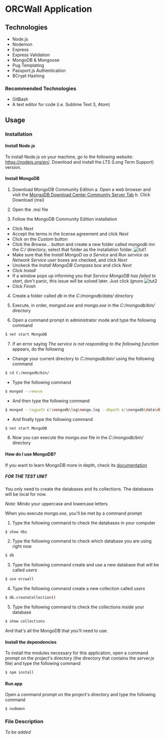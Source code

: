 # ORCWall Application

## Technologies
* Node.js
* Nodemon
* Express
* Express Validation
* MongoDB & Mongoose
* Pug Templating
* Passport.js Authentication
* BCrypt Hashing

### Recommended Technologies
* GitBash
* A text editor for code (i.e. Sublime Text 3, Atom)

## Usage

### Installation

#### Install Node.js

To install Node.js on your machine, go to the following website: https://nodejs.org/en/.
Download and install the LTS (Long Term Support) version.

#### Install MongoDB

1. Download MongoDB Community Edition
  a. Open a web browser and visit the [MongoDB Download Center Community Server Tab](https://www.mongodb.com/download-center?jmp=docs#production)
  b. Click Download (msi)

2. Open the .msi file

3. Follow the MongoDB Community Edition installation
  * Click *Next*
  * Accept the terms in the license agreement and click *Next*
  * Click on the *Custom* button
  * Click the *Browse...* button and create a new folder called *mongodb* inn the *C:/* directory; select that folder as the installation folder.
  ![tut1](/readme/tut1.png)
  * Make sure that the *Install MongoD as a Service* and *Run service as Network Service user* boxes are checked, and click *Next*
  * Unckeck the *Install MongoDB Compass* box and click *Next*
  * Click *Install*
  * If a window pops up informing you that *Service MongoDB has failed to start*, don't panic, this issue will be solved later. Just click *Ignore*
  ![tut2](/readme/tut2.png)
  * Click *Finish*
  
4. Create a folder called *db* in the *C:/mongodb/data/* directory

5. Execute, in order, *mongod.exe* and *mongo.exe* in the *C:/mongodb/bin/* directory

6. Open a command prompt in administrator mode and type the following command

```sh
$ net start MongoDB
```

7. If an error saying *The service is not responding to the following function* appears, do the following
  * Change your current directory to *C:/mongodb/bin/* using the following command
  
  ```sh
  $ cd C:/mongodb/bin/
  ```
  
  * Type the following command
  
  ```sh
  $ mongod --remove
  ```
  
  * And then type the following command
  
  ```sh
  $ mongod --logpath c:\mongodb\log\mongo.log --dbpath c:\mongodb\data\db --directoryperdb --install
  ```
  
  * And finally type the following command
  
  ```sh
  $ net start MongoDB
  ```
  
8. Now you can execute the *mongo.exe* file in the *C:/mongodb/bin/* directory

#### How do I use MongoDB?

If you want to learn MongoDB more in depth, check its [documentation](https://docs.mongodb.com/)

##### FOR THE TEST UNIT

You only need to create the databases and its collections. The databases will be local for now.

*Note*: Mindo your uppercase and lowercase letters

When you execute *mongo.exe*, you'll be met by a command prompt

1. Type the following command to check the databases in your computer

```sh
$ show dbs
```
  
2. Type the following command to check which database you are using right now

```sh
$ db
```

3. Type the following command create and use a new database that will be called *users*

```sh
$ use orcwall
```

4. Type the following command create a new collection called *users*

```sh
$ db.createCollection()
```

5. Type the following command to check the collections inside your database

```sh
$ show collections
```

And that's all the MongoDB that you'll need to use.

#### Install the dependencies

To install the modules necessary for this application, open a command prompt on the project's directory (the directory that contains the *server.js* file) and type the following command

```sh
$ npm install
```
#### Run app

Open a command prompt on the project's directory and type the following command

```sh
$ nodemon
```

### File Description

*To be added*
